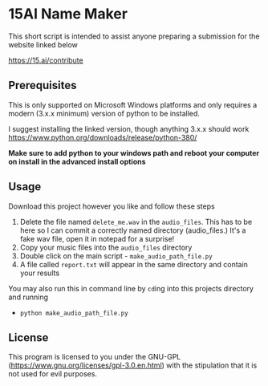 # 15AI Name Maker

This short script is intended to assist anyone preparing a submission for the 
website linked below

https://15.ai/contribute

## Prerequisites

This is only supported on Microsoft Windows platforms and only requires a modern (3.x.x minimum) version of python to be 
installed. 

I suggest installing the linked version, though anything 3.x.x should work
https://www.python.org/downloads/release/python-380/

**Make sure to add python to your windows path and reboot your computer on install
in the advanced install options**

## Usage

Download this project however you like and follow these steps

1) Delete the file named `delete_me.wav` in the `audio_files`. This has to be here so I can commit a correctly named directory (audio_files.) 
   It's a fake wav file, open it in notepad for a surprise!
1) Copy your music files into the `audio_files` directory
2) Double click on the main script - `make_audio_path_file.py`
3) A file called `report.txt` will appear in the same directory and contain your results

You may also run this in command line by `cd`ing into this projects directory and running

* `python make_audio_path_file.py`

## License

This program is licensed to you under the GNU-GPL (https://www.gnu.org/licenses/gpl-3.0.en.html) with the
stipulation that it is not used for evil purposes.
